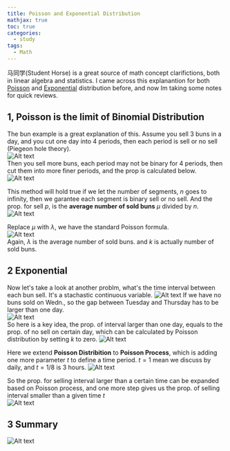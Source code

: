 ```yaml
---
title: Poisson and Exponential Distribution
mathjax: true
toc: true
categories:
  - study
tags:
  - Math
---
```


马同学(Student Horse) is a great source of math concept clarifictions, both in linear algebra and statistics. I came across this explanantion for both [Poisson](https://www.zhihu.com/question/26441147) and [Exponential](https://www.zhihu.com/question/24796044/answer/673838656) distribution before, and now Im taking some notes for quick reviews.

## 1, Poisson is the limit of Binomial Distribution
The bun example is a great explanation of this. Assume you sell 3 buns in a day, and you cut one day into 4 periods, then each period is sell or no sell (Piegeon hole theory).   
![Alt text](/assets/images/23-11-02-Poisson-Exponential_files/4buns.png)  
Then you sell more buns, each period may not be binary for 4 periods, then cut them into more finer periods, and the prop is calculated below.  
![Alt text](/assets/images/23-11-02-Poisson-Exponential_files/7buns.png)

This method will hold true if we let the number of segments, $n$ goes to infinity, then we garantee each segment is binary sell or no sell. And the prop. for sell $p$, is the **average number of sold buns** $\mu$ divided by $n$.  
![Alt text](/assets/images/23-11-02-Poisson-Exponential_files/mu.png)

Replace $\mu$ with $\lambda$, we have the standard Poisson formula.  
![Alt text](/assets/images/23-11-02-Poisson-Exponential_files/lambda.png)  
Again, $\lambda$ is the average number of sold buns. and $k$ is actually number of sold buns. 


## 2 Exponential 
Now let's take a look at another problm, what's the time interval between each bun sell. It's a stachastic continuous variable. 
![Alt text](/assets/images/23-11-02-Poisson-Exponential_files/tgaps.png)
If we have no buns sold on Wedn., so the gap between Tuesday and Thursday has to be larger than one day.   
![Alt text](/assets/images/23-11-02-Poisson-Exponential_files/nosellwedn.png)  
So here is a key idea, the prop. of interval larger than one day, equals to the prop. of no sell on certain day, which can be calculated by Poisson distribution by setting $k$ to zero. 
![Alt text](/assets/images/23-11-02-Poisson-Exponential_files/poissonandexp.png)

Here we extend **Poisson Distribition** to **Poisson Process**, which is adding one more parameter $t$ to define a time period. $t=1$ mean we discuss by daily, and $t=1/8$ is 3 hours. 
![Alt text](/assets/images/23-11-02-Poisson-Exponential_files/poissonprocess.png)

So the prop. for selling interval larger than a certain time can be expanded based on Poisson process, and one more step gives us the prop. of selling interval smaller than a given time $t$  
![Alt text](/assets/images/23-11-02-Poisson-Exponential_files/exp.png)


## 3 Summary
 ![Alt text](/assets/images/23-11-02-Poisson-Exponential_files/summary.png)